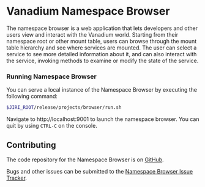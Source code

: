 # Vanadium Namespace Browser

The namespace browser is a web application that lets developers and other
users view and interact with the Vanadium world.
Starting from their namespace root or other mount table,
users can browse through the mount table hierarchy
and see where services are mounted. The user can select a service to
see more detailed information about it, and can also interact with the
service, invoking methods to examine or modify the state of the service.

### Running Namespace Browser

You can serve a local instance of the Namespace Browser by executing the following command:

```sh
$JIRI_ROOT/release/projects/browser/run.sh
```

Navigate to http://localhost:9001 to launch the namespace browser.
You can quit by using `CTRL-C` on the console.

## Contributing

The code repository for the Namespace Browser is on [GitHub](https://github.com/vanadium/browser).

Bugs and other issues can be submitted to the
[Namespace Browser Issue Tracker](https://github.com/vanadium/browser/issues).
